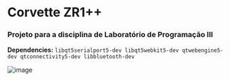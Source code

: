 # Corvette ZR1++
### Projeto para a disciplina de Laboratório de Programação III

**Dependencies:**
	`libqt5serialport5-dev
	 libqt5webkit5-dev
	 qtwebengine5-dev
	 qtconnectivity5-dev
	 libbluetooth-dev`



![image](https://github.com/EduardoGPessolano/ZR1pp/assets/75501623/e62a7f6d-a4ac-4380-8a85-dc593f2219e0)



